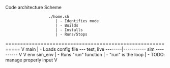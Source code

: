 Code architecture Scheme

                       ./home.sh
                          | - Identifies mode
                          | - Builds
                          | - Installs
                          | - Runs/Stops
   ===========================================================
                          V
                        main
                          | - Loads config file
   --- test, live --------|----------- sim ----------
   V                                                V
  env                                             sim_env
   | - Runs "run" function
   | - "run" is the loop
   | - TODO: manage properly input
   V 
